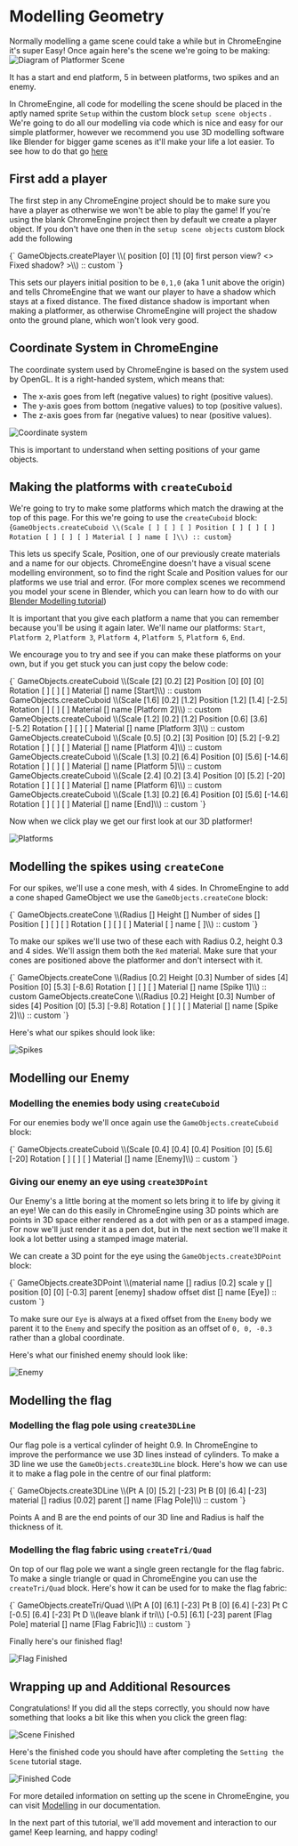 # Modelling Geometry
Normally modelling a game scene could take a while but in ChromeEngine it's super Easy! Once again here's the scene we're going to be making:
![Diagram of Platformer Scene](media/the-plan.png "The plan")

It has a start and end platform, 5 in between platforms, two spikes and an enemy. 

In ChromeEngine, all code for modelling the scene should be placed in the aptly named sprite `Setup` within the custom block `setup scene objects` . We're going to do all our modelling via code which is nice and easy for our simple platformer, however we recommend you use 3D modelling software like Blender for bigger game scenes as it'll make your life a lot easier. To see how to do that go [here](/docs/tutorials/Modelling%20with%20Blender/Modelling-with-blender)

## First add a player

The first step in any ChromeEngine project should be to make sure you have a player as otherwise we won't be able to play the game! If you're using the blank ChromeEngine project then by default we create a player object. If you don't have one then in the `setup scene objects` custom block add the following

<ScratchBlocks>
{`
GameObjects.createPlayer \\( position [0] [1] [0] first person view? <> Fixed shadow? <not <>>\\) :: custom
`}
</ScratchBlocks>

This sets our players initial position to be `0,1,0` (aka 1 unit above the origin) and tells ChromeEngine that we want our player to have a shadow which stays at a fixed distance. The fixed distance shadow is important when making a platformer, as otherwise ChromeEngine will project the shadow onto the ground plane, which won't look very good.

## Coordinate System in ChromeEngine

The coordinate system used by ChromeEngine is based on the system used by OpenGL. It is a right-handed system, which means that:

- The x-axis goes from left (negative values) to right (positive values).
- The y-axis goes from bottom (negative values) to top (positive values).
- The z-axis goes from far (negative values) to near (positive values).

![Coordinate system](media/coordinate-system.png)

This is important to understand when setting positions of your game objects.

## Making the platforms with `createCuboid`

We're going to try to make some platforms which match the drawing at the top of this page. For this we're going to use the `createCuboid` block:
<ScratchBlocks>
{`
GameObjects.createCuboid \\(Scale [ ] [ ] [ ] Position [ ] [ ] [ ] Rotation [ ] [ ] [ ] Material [ ] name [ ]\\) :: custom
`}
</ScratchBlocks>

This lets us specify Scale, Position, one of our previously create materials and a name for our objects. ChromeEngine doesn't have a visual scene modelling environment, so to find the right Scale and Position values for our platforms we use trial and error. (For more complex scenes we recommend you model your scene in Blender, which you can learn how to do with our [Blender Modelling tutorial](/docs/tutorials/Modelling%20with%20Blender/Modelling-with-blender))

It is important that you give each platform a name that you can remember because you'll be using it again later. We'll name our platforms: `Start`, `Platform 2`, `Platform 3`, `Platform 4`, `Platform 5`, `Platform 6`, `End`. 

We encourage you to try and see if you can make these platforms on your own, but if you get stuck you can just copy the below code:

<ScratchBlocks>
{`
GameObjects.createCuboid \\(Scale [2] [0.2] [2] Position [0] [0] [0] Rotation [ ] [ ] [ ] Material [] name [Start]\\) :: custom
GameObjects.createCuboid \\(Scale [1.6] [0.2] [1.2] Position [1.2] [1.4] [-2.5] Rotation [ ] [ ] [ ] Material [] name [Platform 2]\\) :: custom
GameObjects.createCuboid \\(Scale [1.2] [0.2] [1.2] Position [0.6] [3.6] [-5.2] Rotation [ ] [ ] [ ] Material [] name [Platform 3]\\) :: custom
GameObjects.createCuboid \\(Scale [0.5] [0.2] [3] Position [0] [5.2] [-9.2] Rotation [ ] [ ] [ ] Material [] name [Platform 4]\\) :: custom
GameObjects.createCuboid \\(Scale [1.3] [0.2] [6.4] Position [0] [5.6] [-14.6] Rotation [ ] [ ] [ ] Material [] name [Platform 5]\\) :: custom
GameObjects.createCuboid \\(Scale [2.4] [0.2] [3.4] Position [0] [5.2] [-20] Rotation [ ] [ ] [ ] Material [] name [Platform 6]\\) :: custom
GameObjects.createCuboid \\(Scale [1.3] [0.2] [6.4] Position [0] [5.6] [-14.6] Rotation [ ] [ ] [ ] Material [] name [End]\\) :: custom
`}
</ScratchBlocks>

Now when we click play we get our first look at our 3D platformer!

![Platforms](media/platforms.png)

## Modelling the spikes using `createCone`

For our spikes, we'll use a cone mesh, with 4 sides. In ChromeEngine to add a cone shaped GameObject we use the `GameObjects.createCone` block:

<ScratchBlocks>
{`
GameObjects.createCone \\(Radius [] Height [] Number of sides [] Position [ ] [ ] [ ] Rotation [ ] [ ] [ ] Material [ ] name [ ]\\) :: custom
`}
</ScratchBlocks>

To make our spikes we'll use two of these each with Radius 0.2, height 0.3 and 4 sides. We'll assign them both the `Red` material. Make sure that your cones are positioned above the platformer and don't intersect with it.

<ScratchBlocks>
{`
GameObjects.createCone \\(Radius [0.2] Height [0.3] Number of sides [4] Position [0] [5.3] [-8.6] Rotation [ ] [ ] [ ] Material [] name [Spike 1]\\) :: custom
GameObjects.createCone \\(Radius [0.2] Height [0.3] Number of sides [4] Position [0] [5.3] [-9.8] Rotation [ ] [ ] [ ] Material [] name [Spike 2]\\) :: custom
`}
</ScratchBlocks>

Here's what our spikes should look like:

![Spikes](media/spikes.png)

## Modelling our Enemy

### Modelling the enemies body using `createCuboid`
For our enemies body we'll once again use the `GameObjects.createCuboid` block:

<ScratchBlocks>
{`
GameObjects.createCuboid \\(Scale [0.4] [0.4] [0.4] Position [0] [5.6] [-20] Rotation [ ] [ ] [ ] Material [] name [Enemy]\\) :: custom
`}
</ScratchBlocks>

### Giving our enemy an eye using `create3DPoint`

Our Enemy's a little boring at the moment so lets bring it to life by giving it an eye! We can do this easily in ChromeEngine using 3D points which are points in 3D space either rendered as a dot with pen or as a stamped image. For now we'll just render it as a pen dot, but in the next section we'll make it look a lot better using a stamped image material.

We can create a 3D point for the eye using the `GameObjects.create3DPoint` block:

<ScratchBlocks>
{`
GameObjects.create3DPoint \\(material name [] radius [0.2] scale y [] position [0] [0] [-0.3] parent [enemy] shadow offset dist [] name [Eye]) :: custom
`}
</ScratchBlocks>

To make sure our `Eye` is always at a fixed offset from the `Enemy` body we parent it to the `Enemy` and specify the position as an offset of `0, 0, -0.3` rather than a global coordinate.

Here's what our finished enemy should look like:

![Enemy](media/enemy.png)

## Modelling the flag

### Modelling the flag pole using `create3DLine`

Our flag pole is a vertical cylinder of height 0.9. In ChromeEngine to improve the performance we use 3D lines instead of cylinders. To make a 3D line we use the `GameObjects.create3DLine` block. Here's how we can use it to make a flag pole in the centre of our final platform:

<ScratchBlocks>
{`
GameObjects.create3DLine \\(Pt A [0] [5.2] [-23] Pt B [0] [6.4] [-23] material [] radius [0.02] parent [] name [Flag Pole]\\) :: custom
`}
</ScratchBlocks>

Points A and B are the end points of our 3D line and Radius is half the thickness of it.

### Modelling the flag fabric using `createTri/Quad`

On top of our flag pole we want a single green rectangle for the flag fabric. To make a single triangle or quad in ChromeEngine you can use the `createTri/Quad` block. Here's how it can be used for to make the flag fabric:

<ScratchBlocks>
{`
GameObjects.createTri/Quad \\(Pt A [0] [6.1] [-23] Pt B [0] [6.4] [-23] Pt C [-0.5] [6.4] [-23] Pt D \\(leave blank if tri\\) [-0.5] [6.1] [-23] parent [Flag Pole] material [] name [Flag Fabric]\\) :: custom
`}
</ScratchBlocks>

Finally here's our finished flag!

![Flag Finished](media/flag-finished.png)

## Wrapping up and Additional Resources

Congratulations! If you did all the steps correctly, you should now have something that looks a bit like this when you click the green flag:

![Scene Finished](media/scene-finished.png)

Here's the finished code you should have after completing the `Setting the Scene` tutorial stage.

![Finished Code](media/finished-code-setup.png)

For more detailed information on setting up the scene in ChromeEngine, you can visit [Modelling](/docs/user_docs/Modelling) in our documentation.

In the next part of this tutorial, we'll add movement and interaction to our game! Keep learning, and happy coding!



